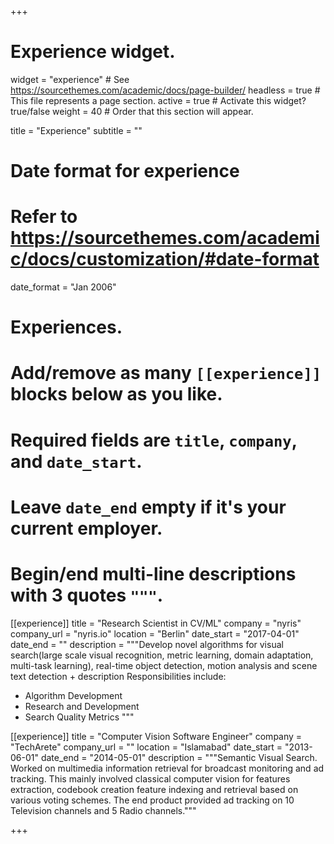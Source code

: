 +++
# Experience widget.
widget = "experience"  # See https://sourcethemes.com/academic/docs/page-builder/
headless = true  # This file represents a page section.
active = true  # Activate this widget? true/false
weight = 40  # Order that this section will appear.

title = "Experience"
subtitle = ""

# Date format for experience
#   Refer to https://sourcethemes.com/academic/docs/customization/#date-format
date_format = "Jan 2006"

# Experiences.
#   Add/remove as many `[[experience]]` blocks below as you like.
#   Required fields are `title`, `company`, and `date_start`.
#   Leave `date_end` empty if it's your current employer.
#   Begin/end multi-line descriptions with 3 quotes `"""`.
[[experience]]
  title = "Research Scientist in CV/ML"
  company = "nyris"
  company_url = "nyris.io"
  location = "Berlin"
  date_start = "2017-04-01"
  date_end = ""
  description = """Develop novel algorithms for visual search(large scale visual recognition, metric learning, domain adaptation, multi-task learning), real-time object detection, motion analysis and scene text detection + description
  Responsibilities include:

  * Algorithm Development
  * Research and Development
  * Search Quality Metrics
  """

[[experience]]
  title = "Computer Vision Software Engineer"
  company = "TechArete"
  company_url = ""
  location = "Islamabad"
  date_start = "2013-06-01"
  date_end = "2014-05-01"
  description = """Semantic Visual Search. Worked on multimedia information retrieval for broadcast monitoring and ad tracking. This mainly involved classical computer vision for features extraction, codebook creation feature indexing and retrieval based on various voting schemes. The end product provided ad tracking on 10 Television channels and 5 Radio channels."""

+++
